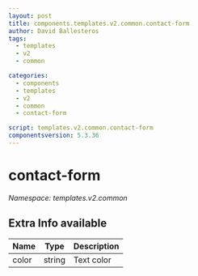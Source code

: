 ```yaml
---
layout: post
title: components.templates.v2.common.contact-form
author: David Ballesteros
tags:
  - templates
  - v2
  - common

categories:
  - components
  - templates
  - v2
  - common
  - contact-form

script: templates.v2.common.contact-form
componentsversion: 5.3.36
---
```

# contact-form

*Namespace: templates.v2.common*

## Extra Info available

| Name | Type | Description |
| --- | --- | --- |
| color | string | Text color |